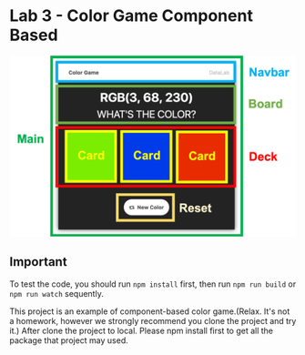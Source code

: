 # Lab 3 - Color Game Component Based

![component](img/color_component.png)<br>

## Important
To test the code, you should run `npm install` first, then run `npm run build` or `npm run watch` sequently.


This project is an example of component-based color game.(Relax. It's not a homework, however we strongly recommend you clone the project and try it.)
After clone the project to local. Please npm install first to get all the package that project may used.
